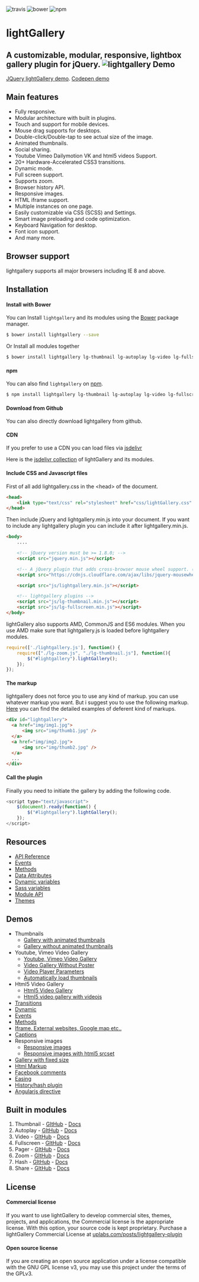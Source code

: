 ![travis](https://travis-ci.org/sachinchoolur/lightGallery.svg?branch=master)
![bower](https://img.shields.io/bower/v/lightgallery.svg)
![npm](https://img.shields.io/npm/v/lightgallery.svg)

# lightGallery
A customizable, modular, responsive, lightbox gallery plugin for jQuery.
![lightgallery](https://raw.githubusercontent.com/sachinchoolur/lightGallery/master/lib/lg.png)
Demo
---
[JQuery lightGallery demo](http://sachinchoolur.github.io/lightGallery/). [Codepen demo](http://codepen.io/sachinchoolur/details/QjLNMM/) 

Main features
---

* Fully responsive.
* Modular architecture with built in plugins.
* Touch and support for mobile devices.
* Mouse drag supports for desktops.
* Double-click/Double-tap to see actual size of the image.
* Animated thumbnails.
* Social sharing.
* Youtube Vimeo Dailymotion VK and html5 videos Support.
* 20+ Hardware-Accelerated CSS3 transitions.
* Dynamic mode.
* Full screen support.
* Supports zoom.
* Browser history API.
* Responsive images.
* HTML iframe support.
* Multiple instances on one page.
* Easily customizable via CSS (SCSS) and Settings.
* Smart image preloading and code optimization.
* Keyboard Navigation for desktop.
* Font icon support.
* And many more.
 
Browser support
---
lightgallery supports all major browsers including IE 8 and above.


Installation
---
#### Install with Bower

You can Install  ```lightgallery``` and its modules using the [Bower](http://bower.io) package manager.

```sh
$ bower install lightgallery --save
```
Or Install all modules together
``` sh
$ bower install lightgallery lg-thumbnail lg-autoplay lg-video lg-fullscreen lg-pager lg-zoom lg-hash lg-share
```

#### npm

You can also find ```lightgallery``` on [npm](http://npmjs.org).

```sh
$ npm install lightgallery lg-thumbnail lg-autoplay lg-video lg-fullscreen lg-pager lg-zoom lg-hash lg-share
```
#### Download from Github

You can also directly download lightgallery from github.

#### CDN
If you prefer to use a CDN you can load files via [jsdelivr](https://www.jsdelivr.com/projects/lightgallery)

Here is the [jsdelivr collection](https://cdn.jsdelivr.net/g/lightgallery,lg-autoplay,lg-fullscreen,lg-hash,lg-pager,lg-share,lg-thumbnail,lg-video,lg-zoom) of lightGallery and its modules.

#### Include CSS and Javascript files
First of all add lightgallery.css in the &lt;head&gt; of the document.
``` html
<head>
    <link type="text/css" rel="stylesheet" href="css/lightGallery.css" /> 
</head>
```
Then include jQuery and lightgallery.min.js into your document.
If you want to include any lightgallery plugin you can include it after lightgallery.min.js.
``` html
<body>
    ....

    <!-- jQuery version must be >= 1.8.0; -->
    <script src="jquery.min.js"></script>

    <!-- A jQuery plugin that adds cross-browser mouse wheel support. (Optional) -->
    <script src="https://cdnjs.cloudflare.com/ajax/libs/jquery-mousewheel/3.1.13/jquery.mousewheel.min.js"></script>

    <script src="js/lightgallery.min.js"></script>

    <!-- lightgallery plugins -->
    <script src="js/lg-thumbnail.min.js"></script>
    <script src="js/lg-fullscreen.min.js"></script>
</body>  
```
lightGallery also supports AMD, CommonJS and ES6 modules.
When you use AMD make sure that lightgallery.js is loaded before lightgallery modules.
```js
require(['./lightgallery.js'], function() {
    require(["./lg-zoom.js", "./lg-thumbnail.js"], function(){
        $("#lightgallery").lightGallery(); 
    });
});
```
#### The markup
lightgallery does not force you to use any kind of markup. you can use whatever markup you want. But i suggest you to use the following markup. [Here](http://sachinchoolur.github.io/lightGallery/demos/html-markup.html) you can find the detailed examples of deferent kind of markups.
``` html
<div id="lightgallery">
  <a href="img/img1.jpg">
      <img src="img/thumb1.jpg" />
  </a>
  <a href="img/img2.jpg">
      <img src="img/thumb2.jpg" />
  </a>
  ...
</div>
```
#### Call the plugin
Finally you need to initiate the gallery by adding the following code.
``` javascript
<script type="text/javascript">
    $(document).ready(function() {
        $("#lightgallery").lightGallery(); 
    });
</script>
```

Resources
----
* [API Reference](http://sachinchoolur.github.io/lightGallery/docs/api.html)
* [Events](http://sachinchoolur.github.io/lightGallery/docs/api.html#events)
* [Methods](http://sachinchoolur.github.io/lightGallery/docs/api.html#methods)
* [Data Attributes](http://sachinchoolur.github.io/lightGallery/docs/api.html#attributes)
* [Dynamic variables](http://sachinchoolur.github.io/lightGallery/docs/api.html#dynamic)
* [Sass variables](http://sachinchoolur.github.io/lightGallery/docs/api.html#sass)
* [Module API](http://sachinchoolur.github.io/lightGallery/docs/plugin-api.html)
* [Themes](http://sachinchoolur.github.io/lightGallery/themes/)

Demos 
----
* Thumbnails
  * [Gallery with animated thumbnails](http://sachinchoolur.github.io/lightGallery/demos/) 
  * [Gallery without animated thumbnails](http://sachinchoolur.github.io/lightGallery/demos/#normal-thumb) 
* Youtube, Vimeo Video Gallery
  * [Youtube, Vimeo Video Gallery](http://sachinchoolur.github.io/lightGallery/demos/videos.html)
  * [Video Gallery Without Poster](http://sachinchoolur.github.io/lightGallery/demos/videos.html#video-without-poster)
  * [Video Player Parameters](http://sachinchoolur.github.io/lightGallery/demos/videos.html#video-player-param)
  * [Automatically load thumbnails](http://sachinchoolur.github.io/lightGallery/demos/videos.html#auto-thumb)
* Html5 Video Gallery
  * [Html5 Video Gallery](http://sachinchoolur.github.io/lightGallery/demos/html5-videos.html)
  * [Html5 video gallery with videojs](http://sachinchoolur.github.io/lightGallery/demos/html5-videos.html#video-without-poster)
* [Transitions](http://sachinchoolur.github.io/lightGallery/demos/transitions.html)
* [Dynamic](http://sachinchoolur.github.io/lightGallery/demos/dynamic.html)
* [Events](http://sachinchoolur.github.io/lightGallery/demos/events.html)
* [Methods](http://sachinchoolur.github.io/lightGallery/demos/methods.html)
* [Iframe. External websites, Google map etc..](http://sachinchoolur.github.io/lightGallery/demos/iframe.html)
* [Captions](http://sachinchoolur.github.io/lightGallery/demos/captions.html)
* Responsive images
  * [Responsive images](http://sachinchoolur.github.io/lightGallery/demos/responsive.html)
  * [Responsive images with html5 srcset](http://sachinchoolur.github.io/lightGallery/demos/responsive.html#srcset-demo)
* [Gallery with fixed size](http://sachinchoolur.github.io/lightGallery/demos/fixed-size.html)
* [Html Markup](http://sachinchoolur.github.io/lightGallery/demos/html-markup.html)
* [Facebook comments](http://sachinchoolur.github.io/lightGallery/demos/comment-box.html)
* [Easing](http://sachinchoolur.github.io/lightGallery/demos/easing.html)
* [History/hash plugin](http://sachinchoolur.github.io/lightGallery/demos/hash.html)
* [Angularjs directive](http://sachinchoolur.github.io/lightGallery/demos/angularjs.html)

Built in modules
----
1. Thumbnail - [GItHub](https://github.com/sachinchoolur/lg-thumbnail) - [Docs](https://sachinchoolur.github.io/lightGallery/docs/api.html#lg-thumbnial)
2. Autoplay - [GItHub](https://github.com/sachinchoolur/lg-autoplay) - [Docs](https://sachinchoolur.github.io/lightGallery/docs/api.html#lg-autoplay)
3. Video - [GItHub](https://github.com/sachinchoolur/lg-video) - [Docs](https://sachinchoolur.github.io/lightGallery/docs/api.html#lg-video)
4. Fullscreen - [GItHub](https://github.com/sachinchoolur/lg-fullscreen) - [Docs](https://sachinchoolur.github.io/lightGallery/docs/api.html#lg-fullscreen)
5. Pager - [GItHub](https://github.com/sachinchoolur/lg-pager) - [Docs](https://sachinchoolur.github.io/lightGallery/docs/api.html#lg-pager)
6. Zoom - [GItHub](https://github.com/sachinchoolur/lg-zoom) - [Docs](https://sachinchoolur.github.io/lightGallery/docs/api.html#lg-zoom)
7. Hash - [GItHub](https://github.com/sachinchoolur/lg-hash) - [Docs](https://sachinchoolur.github.io/lightGallery/docs/api.html#lg-hash)
8. Share - [GItHub](https://github.com/sachinchoolur/lg-share) - [Docs](https://sachinchoolur.github.io/lightGallery/docs/api.html#lg-share)

License
---

#### Commercial license
If you want to use lightGallery to develop commercial sites, themes, projects, and applications, the Commercial license is the appropriate license. With this option, your source code is kept proprietary. Purchase a lightGallery Commercial License at [uplabs.com/posts/lightgallery-plugin](https://www.uplabs.com/posts/lightgallery-plugin)

#### Open source license

If you are creating an open source application under a license compatible with the GNU GPL license v3, you may use this project under the terms of the GPLv3.
